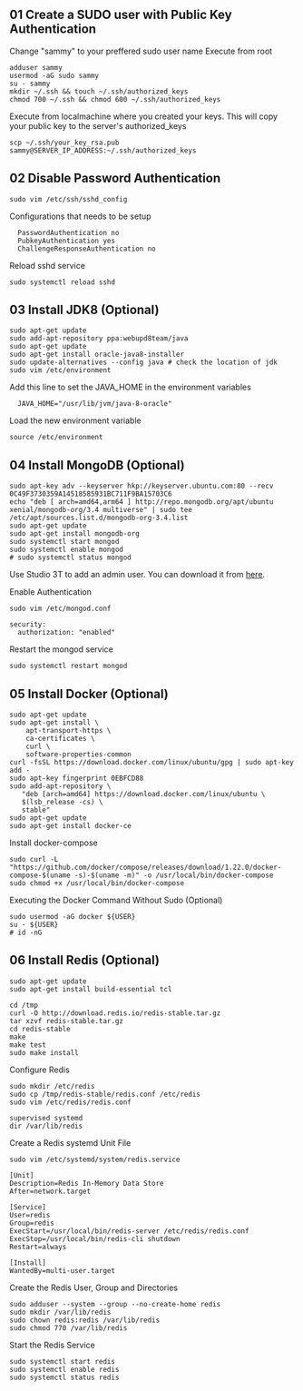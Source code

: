 ## 01 Create a SUDO user with Public Key Authentication
Change "sammy" to your preffered sudo user name
Execute from root
```
adduser sammy
usermod -aG sudo sammy
su - sammy
mkdir ~/.ssh && touch ~/.ssh/authorized_keys
chmod 700 ~/.ssh && chmod 600 ~/.ssh/authorized_keys
```

Execute from localmachine where you created your keys. This will copy your public key to the server's authorized_keys
```
scp ~/.ssh/your_key_rsa.pub sammy@SERVER_IP_ADDRESS:~/.ssh/authorized_keys
```

## 02 Disable Password Authentication
```
sudo vim /etc/ssh/sshd_config
```

Configurations that needs to be setup
```
  PasswordAuthentication no
  PubkeyAuthentication yes
  ChallengeResponseAuthentication no
```

Reload sshd service
```
sudo systemctl reload sshd
```

## 03 Install JDK8 (Optional)
```
sudo apt-get update
sudo add-apt-repository ppa:webupd8team/java
sudo apt-get update
sudo apt-get install oracle-java8-installer
sudo update-alternatives --config java # check the location of jdk
sudo vim /etc/environment
```
Add this line to set the JAVA_HOME in the environment variables
```
  JAVA_HOME="/usr/lib/jvm/java-8-oracle"
```
Load the new environment variable
```
source /etc/environment
```

## 04 Install MongoDB (Optional)
```
sudo apt-key adv --keyserver hkp://keyserver.ubuntu.com:80 --recv 0C49F3730359A14518585931BC711F9BA15703C6
echo "deb [ arch=amd64,arm64 ] http://repo.mongodb.org/apt/ubuntu xenial/mongodb-org/3.4 multiverse" | sudo tee /etc/apt/sources.list.d/mongodb-org-3.4.list
sudo apt-get update
sudo apt-get install mongodb-org
sudo systemctl start mongod
sudo systemctl enable mongod
# sudo systemctl status mongod
```

Use Studio 3T to add an admin user. 
You can download it from [here](https://studio3t.com/).

Enable Authentication
```
sudo vim /etc/mongod.conf
```
```
security:
  authorization: "enabled"
```
Restart the mongod service
```
sudo systemctl restart mongod
```

## 05 Install Docker (Optional)
```
sudo apt-get update
sudo apt-get install \
    apt-transport-https \
    ca-certificates \
    curl \
    software-properties-common
curl -fsSL https://download.docker.com/linux/ubuntu/gpg | sudo apt-key add -
sudo apt-key fingerprint 0EBFCD88
sudo add-apt-repository \
   "deb [arch=amd64] https://download.docker.com/linux/ubuntu \
   $(lsb_release -cs) \
   stable"
sudo apt-get update
sudo apt-get install docker-ce
```
Install docker-compose
```
sudo curl -L "https://github.com/docker/compose/releases/download/1.22.0/docker-compose-$(uname -s)-$(uname -m)" -o /usr/local/bin/docker-compose
sudo chmod +x /usr/local/bin/docker-compose
```
Executing the Docker Command Without Sudo (Optional)
```
sudo usermod -aG docker ${USER}
su - ${USER}
# id -nG
```

## 06 Install Redis (Optional)
```
sudo apt-get update
sudo apt-get install build-essential tcl
```
```
cd /tmp
curl -O http://download.redis.io/redis-stable.tar.gz
tar xzvf redis-stable.tar.gz
cd redis-stable
make
make test
sudo make install
```
Configure Redis
```
sudo mkdir /etc/redis
sudo cp /tmp/redis-stable/redis.conf /etc/redis
sudo vim /etc/redis/redis.conf
```
```
supervised systemd
dir /var/lib/redis
```
Create a Redis systemd Unit File
```
sudo vim /etc/systemd/system/redis.service
```
```
[Unit]
Description=Redis In-Memory Data Store
After=network.target

[Service]
User=redis
Group=redis
ExecStart=/usr/local/bin/redis-server /etc/redis/redis.conf
ExecStop=/usr/local/bin/redis-cli shutdown
Restart=always

[Install]
WantedBy=multi-user.target
```
Create the Redis User, Group and Directories
```
sudo adduser --system --group --no-create-home redis
sudo mkdir /var/lib/redis
sudo chown redis:redis /var/lib/redis
sudo chmod 770 /var/lib/redis
```
Start the Redis Service
```
sudo systemctl start redis
sudo systemctl enable redis
sudo systemctl status redis
```
